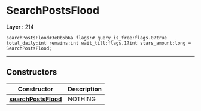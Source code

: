 # SearchPostsFlood

**Layer** : 214

```tl
searchPostsFlood#3e0b5b6a flags:# query_is_free:flags.0?true total_daily:int remains:int wait_till:flags.1?int stars_amount:long = SearchPostsFlood;
```

---

## Constructors

| Constructor | Description |
| :---: | :--- |
| [**searchPostsFlood**](constructor/searchPostsFlood) | NOTHING |